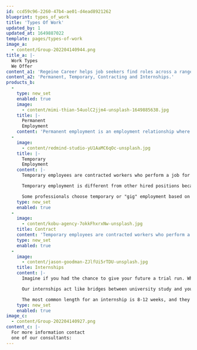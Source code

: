 ```yaml
---
id: ccd59c96-2260-47b4-ae01-d4ead8921262
blueprint: types_of_work
title: 'Types Of Work'
updated_by: 1
updated_at: 1649887022
template: pages/types-of-work
image_a:
  - content/Group-202204140944.png
title_a: |-
  Work Types
  We Offer
content_a1: 'Regeine Career helps job seekers find roles across a range of work types, these include:'
content_a2: 'Permanent, Temporary, Contracting and Internships.'
products_b:
  -
    type: new_set
    enabled: true
    image:
      - content/mimi-thian-54uolC2jjm4-unsplash-1649885638.jpg
    title: |-
      Permanent
      Employment
    content: 'Permanent employment is an employment relationship where an individual works for an employer with a guaranteed number of hours every week. This type of employment arrangement does not include a set end date. A permanent employee may work on a part-time or full-time basis. Permanent employees often receive benefits packages through their employers, though those benefits may differ based on their status as a full- or part-time employee.'
  -
    image:
      - content/redmind-studio-yU1AaMC6qOc-unsplash.jpg
    title: |-
      Temporary
      Employment
    content: |-
      Temporary employees are contracted workers who perform a job for only a short amount of time. Regeine will provide support in finding you temp work, we also have a candidate portal where you can sign in and see new positions updated daily.

      Temporary employment is different from other hired positions because of the job's shortened time-frame. However, in some cases, companies use temporary employment as a trial position. Temp workers can also use the job to find out more about a business before committing a full-time employee.

      Some professionals choose temporary or "gig" employment based on their talents. Jobs in creative arts like film production or photography often fit this category. Taking a gig job allows a professional to pursue flexible employment or project-based opportunities.
    type: new_set
    enabled: true
  -
    image:
      - content/kobu-agency-7okkFhxrxNw-unsplash.jpg
    title: Contract
    content: 'Temporary employees are contracted workers who perform a job for only a short amount of time. Regeine will provide support in finding you temp work, we also have a candidate portal where you can sign in and see new positions updated daily. Temporary employment is different from other hired positions because of the job''s shortened time-frame. However, in some cases, companies use temporary employment as a trial position. Temp workers can also use the job to find out more about a business before committing a full-time employee. Some professionals choose temporary or "gig" employment based on their talents. Jobs in creative arts like film production or photography often fit this category. Taking a gig job allows a professional to pursue flexible employment or project-based opportunities.'
    type: new_set
    enabled: true
  -
    image:
      - content/jason-goodman-ZJlfUi5rTDU-unsplash.jpg
    title: Internships
    content: |-
      Imagine if you had the chance to give your future a trial run. What if you could test out concepts you’ve learned on campus in a professional context? Picture the doors that might open if you could meet and ask questions to experts working in jobs that you might like to have yourself one day. The great news is you can – through an internship.

      Our internships act like bridges between university study and your future work life, they help you gain professional experience, form relationships with people working in your field, and even meet potential employers.

      The most common length for an internship is 8-12 weeks, and they often take place over the summer holidays (November - February). However, some internships may be longer or take place at other times throughout the year.
    type: new_set
    enabled: true
image_c:
  - content/Group-202204140927.png
content_c: |-
  For more information contact
  one of our consultants:
---
```


